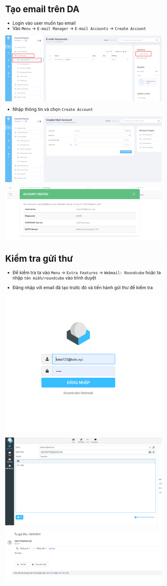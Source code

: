# Tạo email trên DA
- Login vào user muốn tạo email 
- Vào `Menu` -> `E-mail Manager` -> `E-mail Accounts` -> `Create Account`

![](./images/addemail.png)

- Nhập thông tin và chọn `Create Account`

![](./images/cremail.png)

![](./images/cremail1.png)

# Kiểm tra gửi thư 
- Để kiểm tra ta vào `Menu` -> `Extra Features` -> `Webmail: Roundcube` hoặc ta nhập `tên miền/roundcube` vào trình duyệt

- Đăng nhập với email đã tạo trước đó và tiến hành gửi thư để kiểm tra

![](./images/roundcube1.png)

![](./images/testmail.png)

![](./images/testmail1.png)
